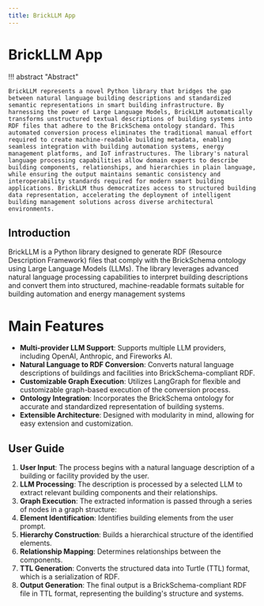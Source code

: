 ```yaml
---
title: BrickLLM App 
---
```


# BrickLLM App

!!! abstract "Abstract"

    BrickLLM represents a novel Python library that bridges the gap between natural language building descriptions and standardized semantic representations in smart building infrastructure. By harnessing the power of Large Language Models, BrickLLM automatically transforms unstructured textual descriptions of building systems into RDF files that adhere to the BrickSchema ontology standard. This automated conversion process eliminates the traditional manual effort required to create machine-readable building metadata, enabling seamless integration with building automation systems, energy management platforms, and IoT infrastructures. The library's natural language processing capabilities allow domain experts to describe building components, relationships, and hierarchies in plain language, while ensuring the output maintains semantic consistency and interoperability standards required for modern smart building applications. BrickLLM thus democratizes access to structured building data representation, accelerating the deployment of intelligent building management solutions across diverse architectural environments.

## Introduction

BrickLLM is a Python library designed to generate RDF (Resource Description Framework) files that comply with the BrickSchema ontology using Large Language Models (LLMs). The library leverages advanced natural language processing capabilities to interpret building descriptions and convert them into structured, machine-readable formats suitable for building automation and energy management systems

# Main Features

- **Multi-provider LLM Support**: Supports multiple LLM providers, including OpenAI, Anthropic, and Fireworks AI.
- **Natural Language to RDF Conversion**: Converts natural language descriptions of buildings and facilities into BrickSchema-compliant RDF.
- **Customizable Graph Execution**: Utilizes LangGraph for flexible and customizable graph-based execution of the conversion process.
- **Ontology Integration**: Incorporates the BrickSchema ontology for accurate and standardized representation of building systems.
- **Extensible Architecture**: Designed with modularity in mind, allowing for easy extension and customization.

## User Guide

1) **User Input**: The process begins with a natural language description of a building or facility provided by the user.
2) **LLM Processing**: The description is processed by a selected LLM to extract relevant building components and their relationships.
3) **Graph Execution**: The extracted information is passed through a series of nodes in a graph structure:
4) **Element Identification**: Identifies building elements from the user prompt.
5) **Hierarchy Construction**: Builds a hierarchical structure of the identified elements.
6) **Relationship Mapping**: Determines relationships between the components.
7) **TTL Generation**: Converts the structured data into Turtle (TTL) format, which is a serialization of RDF.
8) **Output Generation**: The final output is a BrickSchema-compliant RDF file in TTL format, representing the building's structure and systems.
